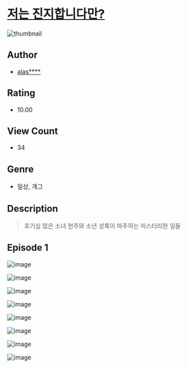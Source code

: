 # [저는 진지합니다만?](https://comic.naver.com/challenge/list?titleId=811389)
![thumbnail](https://image-comic.pstatic.net/user_contents_data/challenge_comic/2023/05/25/upload_3906650804675831094_480x623.jpeg)

## Author
- [alas****](https://comic.naver.com/artistTitle?id=367307)

## Rating
- 10.00

## View Count
- 34

## Genre
- 일상, 개그

## Description
> 호기심 많은 소녀 현주와 소년 성록이 마주하는 미스터리한 일들


## Episode 1
![image](https://image-comic.pstatic.net/user_contents_data/challenge_comic/2023/05/25/367307/upload_3978983288717455924.jpeg)

![image](https://image-comic.pstatic.net/user_contents_data/challenge_comic/2023/05/25/367307/upload_3618982467142366820.jpeg)

![image](https://image-comic.pstatic.net/user_contents_data/challenge_comic/2023/05/25/367307/upload_3545850479297705523.jpeg)

![image](https://image-comic.pstatic.net/user_contents_data/challenge_comic/2023/05/25/367307/upload_7077234432517694052.jpeg)

![image](https://image-comic.pstatic.net/user_contents_data/challenge_comic/2023/05/25/367307/upload_7364623652259968049.jpeg)

![image](https://image-comic.pstatic.net/user_contents_data/challenge_comic/2023/05/25/367307/upload_3689917469267616819.jpeg)

![image](https://image-comic.pstatic.net/user_contents_data/challenge_comic/2023/05/25/367307/upload_3847593831883159865.jpeg)

![image](https://image-comic.pstatic.net/user_contents_data/challenge_comic/2023/05/25/367307/upload_7076615600657937763.jpeg)

